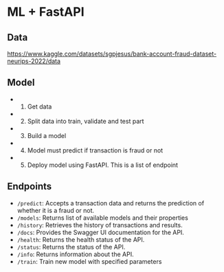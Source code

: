 # ML + FastAPI

## Data 

https://www.kaggle.com/datasets/sgpjesus/bank-account-fraud-dataset-neurips-2022/data

## Model

* 1. Get data
* 2. Split data into train, validate and test part
* 3. Build a model
* 4. Model must predict if transaction is fraud or not
* 5. Deploy model using FastAPI. This is a list of endpoint

## Endpoints
* `/predict`: Accepts a transaction data and returns the prediction of whether it is a fraud or not.
* `/models`: Returns list of available models and their properties
* `/history`: Retrieves the history of transactions and results.
* `/docs`: Provides the Swagger UI documentation for the API.
* `/health`: Returns the health status of the API.
* `/status`: Returns the status of the API.
* `/info`: Returns information about the API.
* `/train`: Train new model with specified parameters
